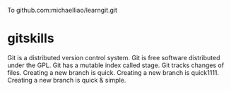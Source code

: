 To github.com:michaelliao/learngit.git
# gitskills
Git is a distributed version control system.
Git is free software distributed under the GPL.
Git has a mutable index called stage.
Git tracks changes of files.
Creating a new branch is quick.
Creating a new branch is quick1111.
Creating a new branch is quick & simple.